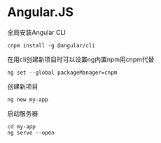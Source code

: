 # Angular.JS

全局安装Angular CLI
``` git
cnpm install -g @angular/cli
```
在用cli创建新项目时可以设置ng内置npm用cnpm代替
``` git
ng set --global packageManager=cnpm
```
创建新项目
``` git
ng new my-app
```
启动服务器
``` git
cd my-app
ng serve --open
```